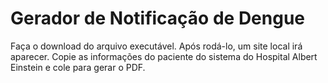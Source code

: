 # Gerador de Notificação de Dengue 

Faça o download do arquivo executável. Após rodá-lo, um site local irá aparecer. 
Copie as informações do paciente do sistema do Hospital Albert Einstein e cole para gerar o PDF.
